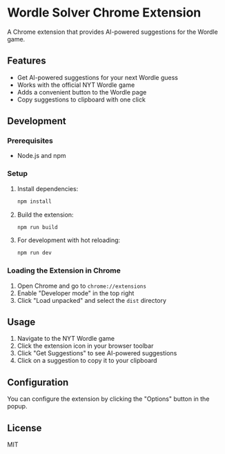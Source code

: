 # Wordle Solver Chrome Extension

A Chrome extension that provides AI-powered suggestions for the Wordle game.

## Features

- Get AI-powered suggestions for your next Wordle guess
- Works with the official NYT Wordle game
- Adds a convenient button to the Wordle page
- Copy suggestions to clipboard with one click

## Development

### Prerequisites

- Node.js and npm

### Setup

1. Install dependencies:
   ```bash
   npm install
   ```

2. Build the extension:
   ```bash
   npm run build
   ```

3. For development with hot reloading:
   ```bash
   npm run dev
   ```

### Loading the Extension in Chrome

1. Open Chrome and go to `chrome://extensions`
2. Enable "Developer mode" in the top right
3. Click "Load unpacked" and select the `dist` directory

## Usage

1. Navigate to the NYT Wordle game
2. Click the extension icon in your browser toolbar
3. Click "Get Suggestions" to see AI-powered suggestions
4. Click on a suggestion to copy it to your clipboard

## Configuration

You can configure the extension by clicking the "Options" button in the popup.

## License

MIT 